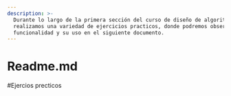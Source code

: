 ```yaml
---
description: >-
  Durante lo largo de la primera sección del curso de diseño de algoritmos
  realizamos una variedad de ejercicios practicos, donde podremos observar su
  funcionalidad y su uso en el siguiente documento.
---
```


# Readme.md

\#Ejercios precticos

